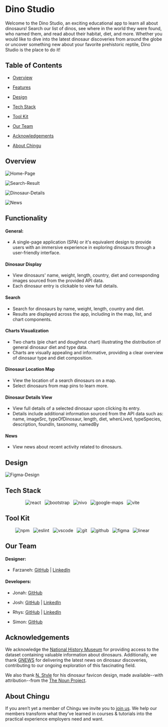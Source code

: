 # Dino Studio

Welcome to the Dino Studio, an exciting educational app to learn all about dinosaurs! Search our list of dinos, see where in the world they were found, who named them, and read about their habitat, diet, and more. Whether you would like to dive into the latest dinosaur discoveries from around the globe or uncover something new about your favorite prehistoric reptile, Dino Studio is the place to do it!


## Table of Contents

- [Overview](#overview)

- [Features](#features)

- [Design](#design)

- [Tech Stack](#tech-stack)

- [Tool Kit](#tool-kit)

- [Our Team](#our-team)

- [Acknowledgements](#acknowledgements)

- [About Chingu](#about-chingu)

## Overview
![Home-Page](./assets/homePage.png)

![Search-Result](./assets/searchResult.png)

![Dinosaur-Details](./assets/dinoDetail.png)

![News](./assets/newsComponent.png)

## Functionality

#### General:

  - A single-page application (SPA) or it's equivalent design to provide users with an immersive experience in exploring dinosaurs through a user-friendly interface.

#### Dinosaur Display

  - View dinosaurs' name, weight, length, country, diet and corresponding images sourced from the provided API data.
  - Each dinosaur entry is clickable to view full details.

#### Search

  - Search for dinosaurs by name, weight, length, country and diet.
  - Results are displayed across the app, including in the map, list, and chart components.

#### Charts Visualization

  - Two charts (pie chart and doughnut chart) illustrating the distribution of general dinosaur diet and type data.
  - Charts are visually appealing and informative, providing a clear overview of dinosaur type and diet composition.

#### Dinosaur Location Map

  - View the location of a search dinosaurs on a map.
  - Select dinosaurs from map pins to learn more.

#### Dinosaur Details View

  - View full details of a selected dinosaur upon clicking its entry.
  - Details include additional information sourced from the API data such as: name, imageSrc, typeOfDinosaur, length, diet, whenLived, typeSpecies, description, foundIn, taxonomy, namedBy

#### News

- View news about recent activity related to dinosaurs.

## Design

![Figma-Design](./assets/Dino-Design.png)

## Tech Stack
<div align="center">
<img alt='react' src="https://img.shields.io/badge/react-0D6D8C?style=for-the-badge&logo=react&logoColor=white"> &nbsp;&nbsp;<img alt='bootstrap' src="https://img.shields.io/badge/Bootstrap-7952B3?style=for-the-badge&logo=bootstrap&logoColor=white" alt="Bootstrap"/> &nbsp;&nbsp;<img alt='nivo' src="https://img.shields.io/badge/Nivo-%23eb8404?style=for-the-badge&logo=nivo"> &nbsp;&nbsp;<img alt='google-maps' src="https://img.shields.io/badge/Google_Maps-555555?style=for-the-badge&logo=google-maps&logoColor=ffffff"> &nbsp;&nbsp;<img alt='vite' src="https://img.shields.io/badge/vite-646CFF.svg?style=for-the-badge&logo=vite&logoColor=white"> &nbsp;&nbsp;
</div>

## Tool Kit
<div align="center">  
<img alt='npm' src="https://img.shields.io/badge/npm-CB3837?style=for-the-badge&logo=npm&logoColor=white"> &nbsp;&nbsp;<img alt='eslint' src="https://img.shields.io/badge/eslint-3A33D1?style=for-the-badge&logo=eslint&logoColor=white"> &nbsp;&nbsp;<img alt='vscode' src="https://img.shields.io/badge/VS%20Code-0078d7.svg?style=for-the-badge&logo=visual-studio-code&logoColor=white"> &nbsp;&nbsp;<img alt='git' src="https://img.shields.io/badge/Git-F05032?style=for-the-badge&logo=git&logoColor=white"> &nbsp;&nbsp;<img alt='github' src="https://img.shields.io/badge/github-181717?style=for-the-badge&logo=github&logoColor=white"> &nbsp;&nbsp;<img alt='figma' src="https://img.shields.io/badge/figma-F24E1E?style=for-the-badge&logo=figma&logoColor=white"> &nbsp;&nbsp;<img alt='linear' src="https://img.shields.io/badge/Linear.app-%234f52b4?style=for-the-badge&logo=linear"> &nbsp;&nbsp;
</div>


## Our Team

#### Designer:

- Farzaneh: [GitHub](https://github.com/farzaneh-falakrou) | [LinkedIn](https://www.linkedin.com/in/farzaneh-falakrou/)

#### Developers:

- Jonah: [GitHub](https://github.com/jonahunuafe)

- Josh: [GitHub](https://github.com/Joshf225) | [LinkedIn](https://www.linkedin.com/in/joshua-famose-649179247/)

- Rhys: [GitHub](https://github.com/rjmills87) | [LinkedIn](https://www.linkedin.com/in/rjmills87/)

- Simon: [GitHub](https://github.com/simonC137)


## Acknowledgements

We acknowledge the [National History Museum](https://www.nhm.ac.uk) for providing access to the dataset containing valuable information about dinosaurs. Additionally, we thank [GNEWS](https://gnews.io/) for delivering the latest news on dinosaur discoveries, contributing to our ongoing exploration of this fascinating field.

We also thank [N. Style](https://thenounproject.com/creator/n.style_pic) for his dinosaur favicon design, made available--with attribution--from the [The Noun Project](https://thenounproject.com).

## About Chingu

If you aren’t yet a member of Chingu we invite you to [join us](https://www.chingu.io/). We help our
members transform what they’ve learned in courses & tutorials into the
practical experience employers need and want.
